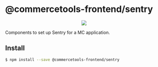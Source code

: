 # @commercetools-frontend/sentry

<p align="center">
  <a href="https://www.npmjs.com/package/@commercetools-frontend/sentry"><img src="https://img.shields.io/npm/v/@commercetools-frontend/sentry.svg"></a>
</p>

Components to set up Sentry for a MC application.

## Install

```bash
$ npm install --save @commercetools-frontend/sentry
```
